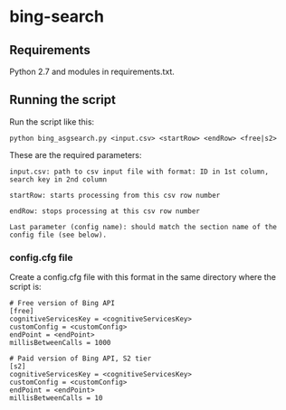 # bing-search

## Requirements

Python 2.7 and modules in requirements.txt.


## Running the script

Run the script like this:

```
python bing_asgsearch.py <input.csv> <startRow> <endRow> <free|s2>
```

These are the required parameters:

```
input.csv: path to csv input file with format: ID in 1st column, search key in 2nd column

startRow: starts processing from this csv row number

endRow: stops processing at this csv row number

Last parameter (config name): should match the section name of the config file (see below).
```


### config.cfg file

Create a config.cfg file with this format in the same directory where the script is:

```
# Free version of Bing API
[free]
cognitiveServicesKey = <cognitiveServicesKey>
customConfig = <customConfig>
endPoint = <endPoint>
millisBetweenCalls = 1000

# Paid version of Bing API, S2 tier
[s2]
cognitiveServicesKey = <cognitiveServicesKey>
customConfig = <customConfig>
endPoint = <endPoint>
millisBetweenCalls = 10

```